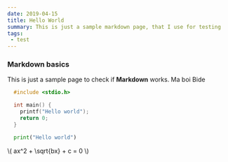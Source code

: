 ```yaml
---
date: 2019-04-15
title: Hello World
summary: This is just a sample markdown page, that I use for testing
tags:
 - test
---
```


### Markdown basics

This is just a sample page to check if **Markdown** works. Ma boi Bide

```cpp
  #include <stdio.h>

  int main() {
    printf("Hello world");
    return 0;
  }
```

```python
  print("Hello world")
```

\\( ax^2 + \sqrt{bx} + c = 0 \\)
